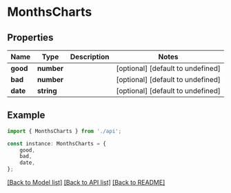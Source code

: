 # MonthsCharts


## Properties

Name | Type | Description | Notes
------------ | ------------- | ------------- | -------------
**good** | **number** |  | [optional] [default to undefined]
**bad** | **number** |  | [optional] [default to undefined]
**date** | **string** |  | [optional] [default to undefined]

## Example

```typescript
import { MonthsCharts } from './api';

const instance: MonthsCharts = {
    good,
    bad,
    date,
};
```

[[Back to Model list]](../README.md#documentation-for-models) [[Back to API list]](../README.md#documentation-for-api-endpoints) [[Back to README]](../README.md)

